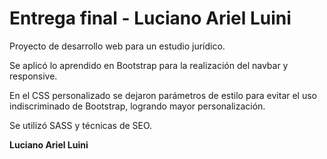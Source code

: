 # Entrega final - Luciano Ariel Luini

Proyecto de desarrollo web para un estudio jurídico.

Se aplicó lo aprendido en Bootstrap para la realización del navbar y responsive.

En el CSS personalizado se dejaron parámetros de estilo para evitar el uso indiscriminado de Bootstrap, logrando mayor personalización.

Se utilizó SASS y técnicas de SEO.


**Luciano Ariel Luini**